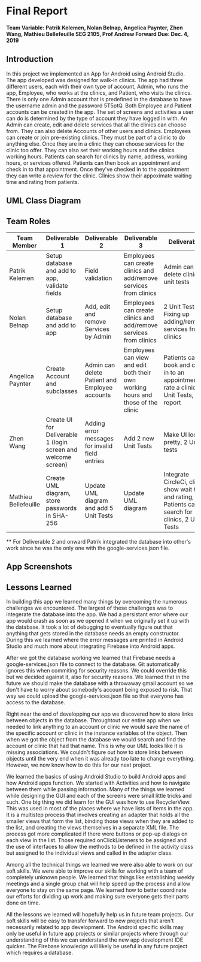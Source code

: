 # Final Report

**Team Variable: Patrik Kelemen, Nolan Belnap, Angelica Paynter, Zhen Wang, Mathieu Bellefeuille
SEG 2105, Prof Andrew Forward
Due: Dec. 4, 2019**

## Introduction

In this project we implemented an App for Android using Android Studio. The app developed was designed for walk-in 
clinics. The app had three different users, each with their own type of account, Admin, who runs the app,
Employee, who works at the clinics, and Patient, who visits the clinics. There is only one Admin account that is 
predefined in the database to have the username admin and the password 5T5ptQ. Both Employee and Patient accounts
can be created in the app. The set of screens and activities a user can do is determined by the type of account 
they have logged in with. An Admin can create, edit and delete services that all the clinics can choose from. They
can also delete Accounts of other users and clinics. Employees can create or join pre-existing clinics. They must 
be part of a clinic to do anything else. Once they are in a clinic they can choose services for the clinic too offer. 
They can also set their working hours and the clinics working hours. Patients can search for clinics by name, 
address, working hours, or services offered. Patients can then book an appointment and check in to that appointment. 
Once they've checked in to the appointment they can write a review for the clinic. Clinics show their appoximate 
waiting time and rating from patients. 

## UML Class Diagram

## Team Roles

|Team Member| Deliverable 1| Deliverable 2| Deliverable 3| Deliverable 4|
|---|---|---|---|---|
|Patrik Kelemen | Setup database and add to app, validate fields | Field validation| Employees can create clinics and add/remove services from clinics | Admin can delete clinics, 2 unit tests |
| Nolan Belnap | Setup database and add to app | Add, edit and remove Services by Admin| Employees can create clinics and add/remove services from clinics | 2 Unit Tests, Fixing up adding/removing services from clinics|
| Angelica Paynter | Create Account and subclasses | Admin can delete Patient and Employee accounts | Employees can view and edit both their own working hours and those of the clinic| Patients can book and check in to an appointment and rate a clinic, 2 Unit Tests, final report | 
| Zhen Wang | Create UI for Deliverable 1 (login screen and welcome screen) | Adding error messages for invalid field entries | Add 2 new Unit Tests | Make UI look pretty, 2 Unit tests|
| Mathieu Bellefeuille | Create UML diagram, store passwords in SHA-256 | Update UML diagram and add 5 Unit Tests | Update UML diagram | Integrate CircleCi, clinics show wait time and rating, Patients can search for clinics, 2 Unit Tests |

** For Deliverable 2 and onward Patrik integrated the database into other's work since he was the only one with the google-services.json file.

## App Screenshots

## Lessons Learned

In building this app we learned many things by overcoming the numerous challenges we encountered. The largest of these challenges was to 
integerate the database into the app. We had a persistant error where our app would crash as soon as we opened it 
when we originally set it up with the database. It took a lot of debugging to eventually figure out that anything that gets 
stored in the database needs an empty constructor. During this we learned where the error messages are printed 
in Android Studio and much more about integrating Firebase into Android apps. 

After we got the database working we learned that Firebase needs a 
google-services.json file to connect to the database. Git automatically ignores this when commiting for security
reasons. We could override this but we decided against it, also for security reasons. We learned that in the future we 
should make the database with a throwaway gmail account so we don't have to worry about somebody's account being 
exposed to risk. That way we could upload the google-services.json file so that everyone has access to the database.

Right near the end of developping our app we discovered how to store links between objects in the database. Throughtout
our entire app when we needed to link anything to an account or clinic we would save the name of the specific account
or clinic in the instance variables of the object. Then when we got the object from the database we would search and 
find the account or clinic that had that name. This is why our UML looks like it is missing associations. 
We couldn't figure out how to store links between objects until the very
end when it was already too late to change everything. However, we now know how to do this for our next project.

We learned the basics of using Android Studio to build Android apps and how Android apps function. We started with 
Activities and how to navigate between them while passing information. Many of the things we learned while designing 
the GUI and each of the screens were small little tricks and such. One big thing we did learn for the GUI was how to 
use RecyclerView. This was used in most of the places where we have lists of items in the app. It is a multistep process
that involves creating an adapter that holds all the smaller views that form the list, binding those views when 
they are added to the list, and creating the views themselves in a separate XML file. The process got more complicated 
if there were buttons or pop-up dialogs on each view in the list. Those required onClickListeners to be assigned and 
the use of interfaces to allow the methods to be defined in the activity class but assigned to the individual views 
and called in the adapter class. 

Among all the technical things we learned we were also able to work on our soft skills. We were able to improve our
skills for working with a team of completely unknown people. We learned that things like establishing weekly meetings 
and a single group chat will help speed up the process and allow everyone to stay on the same page. We learned how to
better coordinate our efforts for dividing up work and making sure everyone gets their parts done on time.  

All the lessons we learned will hopefully help us in future team projects. Our soft skills will be easy to transfer 
forward to new projects that aren't necessarily related to app development. The Android specific skills may only be 
useful in future app projects or similar projects where through our understanding of this we can understand the 
new app development IDE quicker. The Firebase knowledge will likely be useful in any future project which requires a database. 